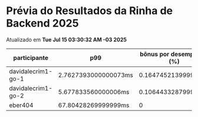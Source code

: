# Prévia do Resultados da Rinha de Backend 2025
Atualizado em **Tue Jul 15 03:30:32 AM -03 2025**


| participante | p99 | bônus por desempenho (%) | multa ($) | lucro |
| -- | -- | -- | -- | -- |
|	davidalecrim1-go-1	|	2.7627393000000073ms	|	0.16474521399999986	|	104147.29674998373	|	242438.60450881993	|
|	davidalecrim1-go-2	|	5.677833560000006ms	|	0.10644332879999988	|	75915.36574998885	|	164073.34849997447	|
|	eber404	|	67.80428269999999ms	|	0	|	26868.880499999996	|	49899.3495	|
